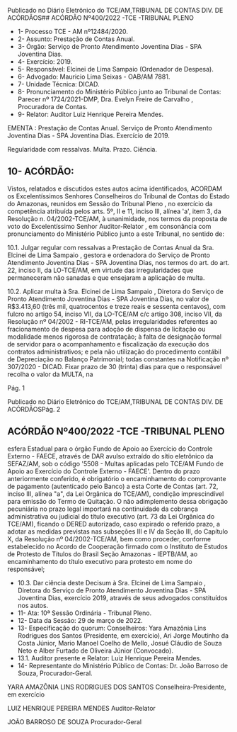 Publicado  no  Diário  Eletrônico do TCE/AM,TRIBUNAL DE CONTAS DIV. DE ACÓRDÃOS## ACÓRDÃO Nº400/2022 -TCE -TRIBUNAL PLENO

- 1- Processo TCE - AM nº12484/2020.
- 2- Assunto: Prestação de Contas Anual.
- 3- Órgão: Serviço de Pronto Atendimento Joventina Dias - SPA Joventina Dias.
- 4- Exercício: 2019.
- 5- Responsável: Elcinei de Lima Sampaio (Ordenador de Despesa).
- 6- Advogado: Mauricio Lima Seixas - OAB/AM 7881.
- 7- Unidade Técnica: DICAD.
- 8- Pronunciamento  do  Ministério  Público  junto  ao  Tribunal  de  Contas: Parecer  nº 1724/2021-DMP, Dra. Evelyn Freire de Carvalho , Procuradora de Contas.
- 9- Relator: Auditor Luiz Henrique Pereira Mendes.

EMENTA :  Prestação  de  Contas  Anual.  Serviço  de Pronto Atendimento Joventina Dias - SPA Joventina Dias. Exercício de 2019.

Regularidade com ressalvas. Multa. Prazo. Ciência.

## 10-  ACÓRDÃO:

Vistos, relatados e discutidos estes autos acima identificados, ACORDAM os Excelentíssimos Senhores Conselheiros do Tribunal de Contas do Estado do Amazonas, reunidos em Sessão do Tribunal Pleno , no exercício da competência atribuída pelos arts. 5º, II e 11, inciso III, alínea 'a', item 3, da Resolução n. 04/2002-TCE/AM, à unanimidade, nos termos da proposta de voto do Excelentíssimo Senhor Auditor-Relator , em consonância com pronunciamento do Ministério Público junto a este Tribunal, no sentido de:

10.1.  Julgar  regular  com  ressalvas a  Prestação  de  Contas  Anual  da Sra. Elcinei de Lima Sampaio , gestora e ordenadora do Serviço de Pronto Atendimento Joventina Dias - SPA Joventina Dias, nos termos do art. do art. 22, inciso II, da LO-TCE/AM, em virtude das irregularidades que permaneceram não sanadas e que ensejaram a aplicação de multa.

10.2. Aplicar multa à Sra. Elcinei de Lima Sampaio , Diretora do Serviço de Pronto Atendimento Joventina Dias - SPA Joventina Dias, no valor de R$3.413,60 (três  mil,  quatrocentos  e  treze  reais  e  sessenta  centavos), com fulcro no artigo 54, inciso VII, da LO-TCE/AM c/c artigo 308, inciso VII, da  Resolução  nº  04/2002  -  RI-TCE/AM,  pelas  irregularidades referentes  ao  fracionamento  de  despesa  para  adoção  de  dispensa  de licitação  ou  modalidade  menos  rigorosa  de  contratação;  à  falta  de designação  formal  de  servidor  para  o  acompanhamento  e  fiscalização da  execução  dos  contratos  administrativos;  e  pela  não  utilização  do procedimento  contábil  de  Depreciação  no  Balanço  Patrimonial;  todas constantes  na  Notificação  nº  307/2020  -  DICAD.  Fixar prazo  de  30 (trinta)  dias para  que  o  responsável  recolha  o  valor  da  MULTA,  na

Pág. 1

Publicado  no  Diário  Eletrônico do TCE/AM,TRIBUNAL DE CONTAS DIV. DE ACÓRDÃOSPág. 2

## ACÓRDÃO Nº400/2022 -TCE -TRIBUNAL PLENO

esfera Estadual para o órgão Fundo de Apoio ao Exercício do Controle Externo - FAECE, através de DAR avulso extraído do sítio eletrônico da SEFAZ/AM,  sob  o  código  '5508  -  Multas  aplicadas  pelo  TCE/AM  Fundo de Apoio ao Exercício do Controle Externo - FAECE'. Dentro do prazo  anteriormente  conferido,  é  obrigatório  o  encaminhamento  do comprovante de pagamento (autenticado pelo Banco) a esta Corte de Contas  (art.  72,  inciso  III,  alínea  "a",  da  Lei  Orgânica  do  TCE/AM), condição  imprescindível  para  emissão  do  Termo  de  Quitação.  O  não adimplemento dessa obrigação pecuniária no prazo legal importará na continuidade  da  cobrança  administrativa  ou  judicial  do  título  executivo (art. 73 da Lei Orgânica do TCE/AM), ficando o DERED autorizado, caso expirado o referido prazo, a adotar as medidas previstas nas subseções III e IV da Seção III, do Capítulo X, da Resolução nº 04/2002-TCE/AM, bem como proceder, conforme estabelecido no Acordo de Cooperação firmado  com  o  Instituto  de  Estudos  de  Protesto  de  Títulos  do  Brasil  Seção Amazonas - IEPTB/AM, ao encaminhamento do título executivo para protesto em nome do responsável;

- 10.3. Dar ciência deste Decisum à Sra. Elcinei de Lima Sampaio ,  Diretora do Serviço de Pronto Atendimento Joventina Dias - SPA Joventina Dias, exercício 2019, através de seus advogados constituídos nos autos.
- 11-  Ata: 10ª Sessão Ordinária - Tribunal Pleno.
- 12-  Data da Sessão: 29 de março de 2022.
- 13-  Especificação  do  quorum: Conselheiros:  Yara  Amazônia  Lins  Rodrigues  dos Santos (Presidente, em exercício), Ari Jorge Moutinho da Costa Júnior, Mario Manoel Coelho  de  Mello,  Josué  Cláudio  de  Souza  Neto  e  Alber  Furtado  de  Oliveira  Júnior (Convocado).
- 13.1. Auditor presente e Relator: Luiz Henrique Pereira Mendes.
- 14-  Representante  do  Ministério  Público  de  Contas: Dr.  João  Barroso  de  Souza, Procurador-Geral.

YARA AMAZÔNIA LINS RODRIGUES DOS SANTOS Conselheira-Presidente, em exercício

LUIZ HENRIQUE PEREIRA MENDES Auditor-Relator

JOÃO BARROSO DE SOUZA Procurador-Geral